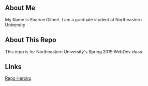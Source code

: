 ## About Me

My Name is Sharice Gilbert. I am a graduate student at Northeastern University

## About This Repo

This repo is for Northeastern University's Spring 2019 WebDev class.

## Links

[Repo Heroku](https://webdev-gilbert-cs5610.herokuapp.com/)
